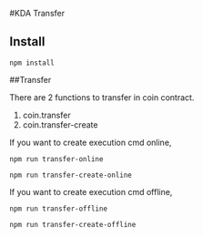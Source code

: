 #KDA Transfer
## Install
`npm install`

##Transfer

There are 2 functions to transfer in coin contract. 
1. coin.transfer 
2. coin.transfer-create

If you want to create execution cmd online, 

```npm run transfer-online```

```npm run transfer-create-online```

If you want to create execution cmd offline,

```npm run transfer-offline```

```npm run transfer-create-offline```
